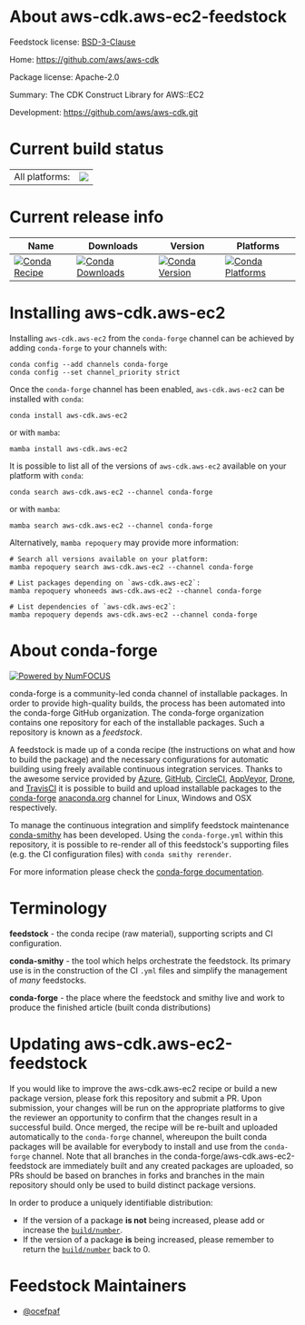 About aws-cdk.aws-ec2-feedstock
===============================

Feedstock license: [BSD-3-Clause](https://github.com/conda-forge/aws-cdk.aws-ec2-feedstock/blob/main/LICENSE.txt)

Home: https://github.com/aws/aws-cdk

Package license: Apache-2.0

Summary: The CDK Construct Library for AWS::EC2

Development: https://github.com/aws/aws-cdk.git

Current build status
====================


<table><tr><td>All platforms:</td>
    <td>
      <a href="https://dev.azure.com/conda-forge/feedstock-builds/_build/latest?definitionId=19920&branchName=main">
        <img src="https://dev.azure.com/conda-forge/feedstock-builds/_apis/build/status/aws-cdk.aws-ec2-feedstock?branchName=main">
      </a>
    </td>
  </tr>
</table>

Current release info
====================

| Name | Downloads | Version | Platforms |
| --- | --- | --- | --- |
| [![Conda Recipe](https://img.shields.io/badge/recipe-aws--cdk.aws--ec2-green.svg)](https://anaconda.org/conda-forge/aws-cdk.aws-ec2) | [![Conda Downloads](https://img.shields.io/conda/dn/conda-forge/aws-cdk.aws-ec2.svg)](https://anaconda.org/conda-forge/aws-cdk.aws-ec2) | [![Conda Version](https://img.shields.io/conda/vn/conda-forge/aws-cdk.aws-ec2.svg)](https://anaconda.org/conda-forge/aws-cdk.aws-ec2) | [![Conda Platforms](https://img.shields.io/conda/pn/conda-forge/aws-cdk.aws-ec2.svg)](https://anaconda.org/conda-forge/aws-cdk.aws-ec2) |

Installing aws-cdk.aws-ec2
==========================

Installing `aws-cdk.aws-ec2` from the `conda-forge` channel can be achieved by adding `conda-forge` to your channels with:

```
conda config --add channels conda-forge
conda config --set channel_priority strict
```

Once the `conda-forge` channel has been enabled, `aws-cdk.aws-ec2` can be installed with `conda`:

```
conda install aws-cdk.aws-ec2
```

or with `mamba`:

```
mamba install aws-cdk.aws-ec2
```

It is possible to list all of the versions of `aws-cdk.aws-ec2` available on your platform with `conda`:

```
conda search aws-cdk.aws-ec2 --channel conda-forge
```

or with `mamba`:

```
mamba search aws-cdk.aws-ec2 --channel conda-forge
```

Alternatively, `mamba repoquery` may provide more information:

```
# Search all versions available on your platform:
mamba repoquery search aws-cdk.aws-ec2 --channel conda-forge

# List packages depending on `aws-cdk.aws-ec2`:
mamba repoquery whoneeds aws-cdk.aws-ec2 --channel conda-forge

# List dependencies of `aws-cdk.aws-ec2`:
mamba repoquery depends aws-cdk.aws-ec2 --channel conda-forge
```


About conda-forge
=================

[![Powered by
NumFOCUS](https://img.shields.io/badge/powered%20by-NumFOCUS-orange.svg?style=flat&colorA=E1523D&colorB=007D8A)](https://numfocus.org)

conda-forge is a community-led conda channel of installable packages.
In order to provide high-quality builds, the process has been automated into the
conda-forge GitHub organization. The conda-forge organization contains one repository
for each of the installable packages. Such a repository is known as a *feedstock*.

A feedstock is made up of a conda recipe (the instructions on what and how to build
the package) and the necessary configurations for automatic building using freely
available continuous integration services. Thanks to the awesome service provided by
[Azure](https://azure.microsoft.com/en-us/services/devops/), [GitHub](https://github.com/),
[CircleCI](https://circleci.com/), [AppVeyor](https://www.appveyor.com/),
[Drone](https://cloud.drone.io/welcome), and [TravisCI](https://travis-ci.com/)
it is possible to build and upload installable packages to the
[conda-forge](https://anaconda.org/conda-forge) [anaconda.org](https://anaconda.org/)
channel for Linux, Windows and OSX respectively.

To manage the continuous integration and simplify feedstock maintenance
[conda-smithy](https://github.com/conda-forge/conda-smithy) has been developed.
Using the ``conda-forge.yml`` within this repository, it is possible to re-render all of
this feedstock's supporting files (e.g. the CI configuration files) with ``conda smithy rerender``.

For more information please check the [conda-forge documentation](https://conda-forge.org/docs/).

Terminology
===========

**feedstock** - the conda recipe (raw material), supporting scripts and CI configuration.

**conda-smithy** - the tool which helps orchestrate the feedstock.
                   Its primary use is in the construction of the CI ``.yml`` files
                   and simplify the management of *many* feedstocks.

**conda-forge** - the place where the feedstock and smithy live and work to
                  produce the finished article (built conda distributions)


Updating aws-cdk.aws-ec2-feedstock
==================================

If you would like to improve the aws-cdk.aws-ec2 recipe or build a new
package version, please fork this repository and submit a PR. Upon submission,
your changes will be run on the appropriate platforms to give the reviewer an
opportunity to confirm that the changes result in a successful build. Once
merged, the recipe will be re-built and uploaded automatically to the
`conda-forge` channel, whereupon the built conda packages will be available for
everybody to install and use from the `conda-forge` channel.
Note that all branches in the conda-forge/aws-cdk.aws-ec2-feedstock are
immediately built and any created packages are uploaded, so PRs should be based
on branches in forks and branches in the main repository should only be used to
build distinct package versions.

In order to produce a uniquely identifiable distribution:
 * If the version of a package **is not** being increased, please add or increase
   the [``build/number``](https://docs.conda.io/projects/conda-build/en/latest/resources/define-metadata.html#build-number-and-string).
 * If the version of a package **is** being increased, please remember to return
   the [``build/number``](https://docs.conda.io/projects/conda-build/en/latest/resources/define-metadata.html#build-number-and-string)
   back to 0.

Feedstock Maintainers
=====================

* [@ocefpaf](https://github.com/ocefpaf/)

